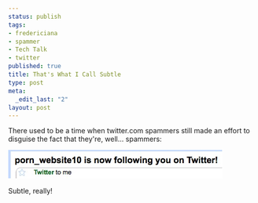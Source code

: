 ```yaml
--- 
status: publish
tags: 
- fredericiana
- spammer
- Tech Talk
- twitter
published: true
title: That's What I Call Subtle
type: post
meta: 
  _edit_last: "2"
layout: post
---
```

There used to be a time when twitter.com spammers still made an effort to disguise the fact that they're, well... spammers:

<img src="/media/wp/2008/07/twitter-spammer.jpg" alt="" title="Twitter Spammer" width="435" height="58" class="alignnone size-full wp-image-1401" />

Subtle, really!
